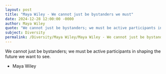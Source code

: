 ```yaml
---
layout: post
title: "Maya Wiley - We cannot just be bystanders we must"
date: 2024-12-28 12:00:00 -0000
author: Maya Wiley
quote: "We cannot just be bystanders; we must be active participants in shaping the future we want to see."
subject: Diversity
permalink: /Diversity/Maya Wiley/Maya Wiley - We cannot just be bystanders we must
---
```


We cannot just be bystanders; we must be active participants in shaping the future we want to see.

- Maya Wiley
